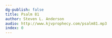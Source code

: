 ```yaml
---
dg-publish: false
title: Psalm 81
author: Steven L. Anderson
audio: http://www.kjvprophecy.com/psalm81.mp3
index: 0
---
```

